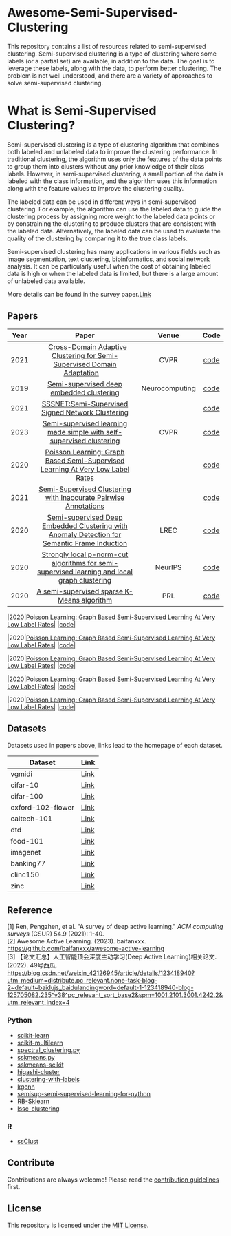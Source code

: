# Awesome-Semi-Supervised-Clustering


This repository contains a list of resources related to semi-supervised clustering. Semi-supervised clustering is a type of clustering where some labels (or a partial set) are available, in addition to the data. The goal is to leverage these labels, along with the data, to perform better clustering. The problem is not well understood, and there are a variety of approaches to solve semi-supervised clustering.

# What is Semi-Supervised Clustering?
Semi-supervised clustering is a type of clustering algorithm that combines both labeled and unlabeled data to improve the clustering performance. In traditional clustering, the algorithm uses only the features of the data points to group them into clusters without any prior knowledge of their class labels. However, in semi-supervised clustering, a small portion of the data is labeled with the class information, and the algorithm uses this information along with the feature values to improve the clustering quality.

The labeled data can be used in different ways in semi-supervised clustering. For example, the algorithm can use the labeled data to guide the clustering process by assigning more weight to the labeled data points or by constraining the clustering to produce clusters that are consistent with the labeled data. Alternatively, the labeled data can be used to evaluate the quality of the clustering by comparing it to the true class labels.

Semi-supervised clustering has many applications in various fields such as image segmentation, text clustering, bioinformatics, and social network analysis. It can be particularly useful when the cost of obtaining labeled data is high or when the labeled data is limited, but there is a large amount of unlabeled data available.

More details can be found in the survey paper.[Link](https://www.sciencedirect.com/science/article/abs/pii/S0020025523002840)


## Papers

|Year|Paper| Venue |Code|
|:-----:|:------------------------:|:-----:|:---:|
|2021|&nbsp;&nbsp;&nbsp;[Cross-Domain Adaptive Clustering for Semi-Supervised Domain Adaptation](https://openaccess.thecvf.com/content/CVPR2021/html/Li_Cross-Domain_Adaptive_Clustering_for_Semi-Supervised_Domain_Adaptation_CVPR_2021_paper.html) &nbsp;&nbsp;&nbsp;|CVPR|[code](https://github.com/lijichang/CVPR2021-SSDA)|
|2019|[Semi-supervised deep embedded clustering](https://paperswithcode.com/paper/semi-supervised-deep-embedded-clustering)|Neurocomputing |[code](https://github.com/yongzx/SDEC-Keras)|
|2021|[SSSNET:Semi-Supervised Signed Network Clustering](https://paperswithcode.com/paper/sssnet-semi-supervised-signed-network)|| [code](https://github.com/sherylhyx/sssnet_signed_clustering)|
|2023|[Semi-supervised learning made simple with self-supervised clustering](https://openaccess.thecvf.com/content/CVPR2023/html/Fini_Semi-Supervised_Learning_Made_Simple_With_Self-Supervised_Clustering_CVPR_2023_paper.html)|CVPR|[code](https://github.com/pietroastolfi/suave-daino)|
|2020|[Poisson Learning: Graph Based Semi-Supervised Learning At Very Low Label Rates](https://arxiv.org/abs/2006.11184v2)| |[code](https://github.com/jwcalder/GraphLearning)|
|2021|[Semi-Supervised Clustering with Inaccurate Pairwise Annotations](https://arxiv.org/abs/2104.02146v1)| |[code](https://github.com/danielgribel/SSC-IPA)|
|2020|[Semi-supervised Deep Embedded Clustering with Anomaly Detection for Semantic Frame Induction](https://aclanthology.org/2020.lrec-1.431/)| LREC|[code](https://github.com/yongzx/SDEC-AD)|
|2020|[Strongly local p-norm-cut algorithms for semi-supervised learning and local graph clustering](https://proceedings.neurips.cc//paper/2020/hash/3501672ebc68a5524629080e3ef60aef-Abstract.html)| NeurIPS |[code](https://github.com/MengLiuPurdue/SLQ)|
|2020|[A semi-supervised sparse K-Means algorithm](https://arxiv.org/abs/2003.06973)|PRL |[code](https://github.com/avouros/Code-PCSKM)|


|2020|[Poisson Learning: Graph Based Semi-Supervised Learning At Very Low Label Rates](https://arxiv.org/abs/2006.11184v2)| |[code](https://github.com/jwcalder/GraphLearning)|

|2020|[Poisson Learning: Graph Based Semi-Supervised Learning At Very Low Label Rates](https://arxiv.org/abs/2006.11184v2)| |[code](https://github.com/jwcalder/GraphLearning)|

|2020|[Poisson Learning: Graph Based Semi-Supervised Learning At Very Low Label Rates](https://arxiv.org/abs/2006.11184v2)| |[code](https://github.com/jwcalder/GraphLearning)|

|2020|[Poisson Learning: Graph Based Semi-Supervised Learning At Very Low Label Rates](https://arxiv.org/abs/2006.11184v2)| |[code](https://github.com/jwcalder/GraphLearning)|

|2020|[Poisson Learning: Graph Based Semi-Supervised Learning At Very Low Label Rates](https://arxiv.org/abs/2006.11184v2)| |[code](https://github.com/jwcalder/GraphLearning)|


## Datasets
Datasets used in papers above, links lead to the homepage of each dataset.

| Dataset           | Link                                                                |
|-------------------|---------------------------------------------------------------------|
| vgmidi            | [Link](https://github.com/lucasnfe/vgmidi)                          |
| cifar-10          | [Link](https://www.cs.toronto.edu/~kriz/cifar.html)                 |
| cifar-100         | [Link](https://www.cs.toronto.edu/~kriz/cifar.html)                 |
| oxford-102-flower | [Link](https://www.robots.ox.ac.uk/~vgg/data/flowers/102/)          |
| caltech-101       | [Link](http://www.vision.caltech.edu/Image_Datasets/Caltech101/)    |
| dtd               | [Link](https://www.robots.ox.ac.uk/~vgg/data/dtd/)                  |
| food-101          | [Link](https://data.vision.ee.ethz.ch/cvl/datasets_extra/food-101/) |
| imagenet          | [Link](https://image-net.org/index.php)                             |
| banking77         | [Link](https://arxiv.org/abs/2003.04807)                            |
| clinc150          | [Link](https://github.com/clinc/oos-eval)                           |
| zinc              | [Link](https://zinc15.docking.org/)                                 |


## Reference

[1] Ren, Pengzhen, et al. "A survey of deep active learning." _ACM computing surveys_ (CSUR) 54.9 (2021): 1-40.  
[2] Awesome Active Learning. (2023). baifanxxx. https://github.com/baifanxxx/awesome-active-learning  
[3] 【论文汇总】人工智能顶会深度主动学习(Deep Active Learning)相关论文. (2022). 49号西瓜. https://blog.csdn.net/weixin_42126945/article/details/123418940?utm_medium=distribute.pc_relevant.none-task-blog-2~default~baidujs_baidulandingword~default-1-123418940-blog-125705082.235^v38^pc_relevant_sort_base2&spm=1001.2101.3001.4242.2&utm_relevant_index=4


### Python

- [scikit-learn](https://scikit-learn.org/stable/modules/clustering.html#semi-supervised-clustering)
- [scikit-multilearn](http://scikit.ml/api/skmultilearn.cluster.cobras.html)
- [spectral_clustering.py](https://github.com/harp/blob/master/algorithms/spectral_clustering.py)
- [sskmeans.py](https://github.com/pmtamayo/sskmeans)
- [sskmeans-scikit](https://github.com/timitsie/sskmeans_scikit)
- [higashi-cluster](https://github.com/iHilmi/higashi-cluster)
- [clustering-with-labels](https://github.com/MihaiBuda/Clustering-With-Labels)
- [kgcnn](https://github.com/ailabstw/kgcnn/tree/master/clustering/y-clustering)
- [semisup-semi-supervised-learning-for-python](https://github.com/tmadl/semisup)
- [RB-Sklearn](https://github.com/tmadl/RB-sklearn)
- [lssc_clustering](https://github.com/amoussavi/lssc_clustering)

### R

- [ssClust](https://www.rdocumentation.org/packages/ssClust/versions/0.1.3)

## Contribute

Contributions are always welcome! Please read the [contribution guidelines](CONTRIBUTING.md) first.

## License

This repository is licensed under the [MIT License](LICENSE).
